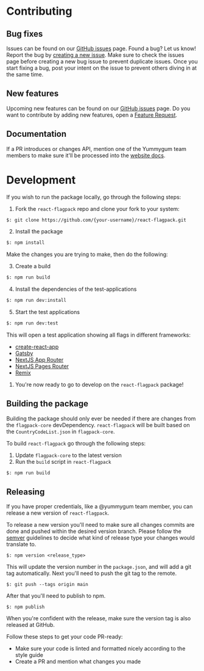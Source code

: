 # Contributing

## Bug fixes

Issues can be found on our [GitHub issues](https://github.com/yummygum/react-flagpack/issues) page. Found a bug? Let us know! Report the bug by [creating a new issue](https://github.com/Yummygum/react-flagpack/issues/new/choose). Make sure to check the issues page before creating a new bug issue to prevent duplicate issues. Once you start fixing a bug, post your intent on the issue to prevent others diving in at the same time.

## New features

Upcoming new features can be found on our [GitHub issues](https://github.com/yummygum/react-flagpack/issues) page. Do you want to contribute by adding new features, open a [Feature Request](https://github.com/Yummygum/react-flagpack/issues/new/choose).

## Documentation

If a PR introduces or changes API, mention one of the Yummygum team members to make sure it'll be processed into the [website docs](https://flagpack.xyz/docs/).


# Development
If you wish to run the package locally, go through the following steps:

1. Fork the `react-flagpack` repo and clone your fork to your system:
```bash
$: git clone https://github.com/{your-username}/react-flagpack.git
```
2. Install the package

```bash
$: npm install
```

Make the changes you are trying to make, then do the following:

3. Create a build
```bash
$: npm run build
```

4. Install the dependencies of the test-applications
```bash
$: npm run dev:install
```

5. Start the test applications
```bash
$: npm run dev:test
```

This will open a test application showing all flags in different frameworks:
- [create-react-app](http://localhost:3000)
- [Gatsby](http://localhost:3001)
- [NextJS App Router](http://localhost:3002)
- [NextJS Pages Router](http://localhost:3003)
- [Remix](http://localhost:3004)

1. You're now ready to go to develop on the `react-flagpack` package!
## Building the package
Building the package should only ever be needed if there are changes from the `flagpack-core` devDependency. `react-flagpack`
 will be built based on the `CountryCodeList.json` in `flagpack-core`.

To build `react-flagpack` go through the following steps:

1. Update `flagpack-core` to the latest version
2. Run the `build` script in `react-flagpack`
```bash
$: npm run build
```


## Releasing
If you have proper credentials, like a @yummygum team member, you can release a new version of `react-flagpack`.

To release a new version you'll need to make sure all changes commits are done and pushed within the desired version branch. Please follow the [semver](https://semver.org/) guidelines to decide what kind of release type your changes would translate to.

```
$: npm version <release_type>
```
This will update the version number in the `package.json`, and will add a git tag automatically. Next you'll need to push the git tag to the remote.
```
$: git push --tags origin main
```
After that you'll need to publish to npm.
```
$: npm publish
```

When you're confident with the release, make sure the version tag is also released at GitHub.

Follow these steps to get your code PR-ready:

- Make sure your code is linted and formatted nicely according to the style guide
- Create a PR and mention what changes you made
